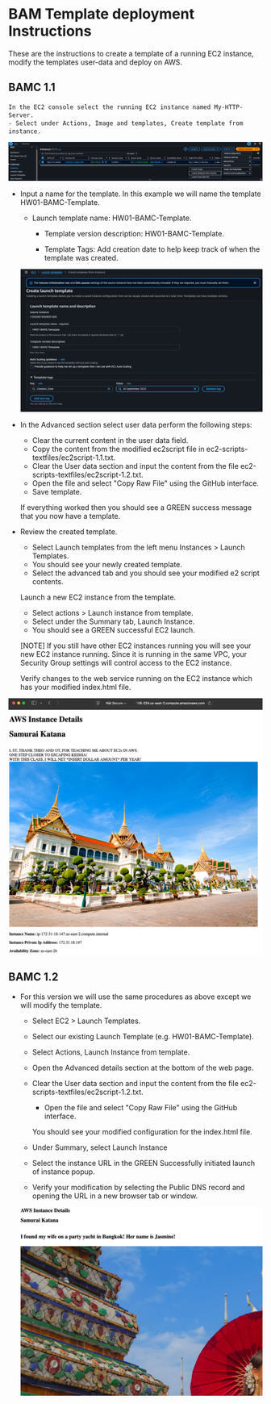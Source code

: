 # BAM Template deployment Instructions

These are the instructions to create a template of a running EC2 instance, modify the templates user-data and deploy on AWS.

## BAMC 1.1

    In the EC2 console select the running EC2 instance named My-HTTP-Server.    
    - Select under Actions, Image and templates, Create template from instance.
   
   ![template-menu](/Individual-Homework/01-week-01/graphics/aws-ec2-create-template-menu-screenshot.png)


- Input a name for the template. In this example we will name the template HW01-BAMC-Template.  
    
    - Launch template name: HW01-BAMC-Template.

        - Template version description: HW01-BAMC-Template.

        - Template Tags: Add creation date to help keep track of when the template was created.
    
    ![AWS-EC2-Create-Launch-Template](/Individual-Homework/01-week-01/graphics/aws-ec2-create-launch-template.png)


- In the Advanced section select user data perform the following steps:

    - Clear the current content in the user data field.
    - Copy the content from the modified ec2script file in ec2-scripts-textfiles/ec2script-1.1.txt.
    - Clear the User data section and input the content from the file ec2-scripts-textfiles/ec2script-1.2.txt.
    - Open the file and select "Copy Raw File" using the GitHub interface.
    - Save template.

    If everything worked then you should see a GREEN success message that you now have a template.

    

- Review the created template.
    - Select Launch templates from the left menu Instances > Launch Templates.       
    - You should see your newly created template.
    - Select the advanced tab and you should see your modified e2 script contents.

    Launch a new EC2 instance from the template.
    - Select actions > Launch instance from template.
    - Select under the Summary tab, Launch Instance.
    - You should see a GREEN successful EC2 launch.

    [NOTE] If you still have other EC2 instances running you will see your new EC2 instance running. Since it is running in the same VPC, your Security Group settings will control access to the EC2 instance.

    Verify changes to the web service running on the EC2 instance which has your modified index.html file.

![BMC1.1](/Individual-Homework/01-week-01/graphics/aws-ec2-bmc-1.1.png)
 
 ## BAMC 1.2
    
- For this version we will use the same procedures as above except we will modify the template.

    - Select EC2 > Launch Templates.
    - Select our existing Launch Template (e.g. HW01-BAMC-Template).
    - Select Actions, Launch Instance from template.
    - Open the Advanced details section at the bottom of the web page.
    - Clear the User data section and input the content from the file ec2-scripts-textfiles/ec2script-1.2.txt.
        - Open the file and select "Copy Raw File" using the GitHub interface.

        You should see your modified configuration for the index.html file.
    - Under Summary, select Launch Instance

    - Select the instance URL in the GREEN Successfully initiated launch of instance popup.

    - Verify your modification by selecting the Public DNS record and opening the URL in a new browser tab or window.

    ![BMC-1.2](/Individual-Homework/01-week-01/graphics/aws-ec2-bmc-1.2.png)
